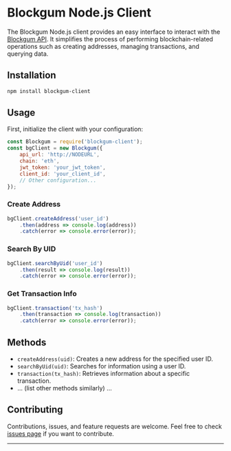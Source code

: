 
# Blockgum Node.js Client

The Blockgum Node.js client provides an easy interface to interact with the [Blockgum API](https://blockgum.com). It simplifies the process of performing blockchain-related operations such as creating addresses, managing transactions, and querying data.

## Installation

```bash
npm install blockgum-client
```

## Usage

First, initialize the client with your configuration:

```javascript
const Blockgum = require('blockgum-client');
const bgClient = new Blockgum({
    api_url: 'http://NODEURL',
    chain: 'eth',
    jwt_token: 'your_jwt_token',
    client_id: 'your_client_id',
    // Other configuration...
});
```

### Create Address

```javascript
bgClient.createAddress('user_id')
    .then(address => console.log(address))
    .catch(error => console.error(error));
```

### Search By UID

```javascript
bgClient.searchByUid('user_id')
    .then(result => console.log(result))
    .catch(error => console.error(error));
```

### Get Transaction Info

```javascript
bgClient.transaction('tx_hash')
    .then(transaction => console.log(transaction))
    .catch(error => console.error(error));
```

## Methods

- `createAddress(uid)`: Creates a new address for the specified user ID.
- `searchByUid(uid)`: Searches for information using a user ID.
- `transaction(tx_hash)`: Retrieves information about a specific transaction.
- ... (list other methods similarly) ...

## Contributing

Contributions, issues, and feature requests are welcome. Feel free to check [issues page](https://github.com/blockgumdev/blockgum-js/issues) if you want to contribute.

---

